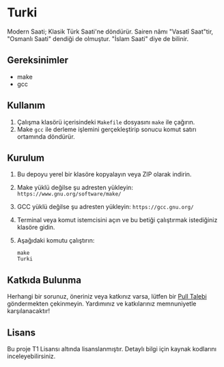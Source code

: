 # Turki

Modern Saati; Klasik Türk Saati'ne döndürür. Sairen nâmı "Vasatî Saat"tir, "Osmanlı Saati" dendiği de olmuştur. "İslam Saati" diye de bilinir.

## Gereksinimler

- make
- gcc

## Kullanım

1. Çalışma klasörü içerisindeki `Makefile` dosyasını `make` ile çağırın.
2. Make `gcc` ile derleme işlemini gerçekleştirip sonucu komut satırı ortamında döndürür.

## Kurulum

1. Bu depoyu yerel bir klasöre kopyalayın veya ZIP olarak indirin.
2. Make yüklü değilse şu adresten yükleyin: `https://www.gnu.org/software/make/`
2. GCC yüklü değilse şu adresten yükleyin: `https://gcc.gnu.org/`
4. Terminal veya komut istemcisini açın ve bu betiği çalıştırmak istediğiniz klasöre gidin.
5. Aşağıdaki komutu çalıştırın:

    ```shell
    make
    Turki
    ```

## Katkıda Bulunma

Herhangi bir sorunuz, öneriniz veya katkınız varsa, lütfen bir [Pull Talebi](https://github.com/kullanici/depoadi/pulls) göndermekten çekinmeyin. Yardımınız ve katkılarınız memnuniyetle karşılanacaktır!

## Lisans

Bu proje T1 Lisansı altında lisanslanmıştır. Detaylı bilgi için kaynak kodlarını inceleyebilirsiniz.
